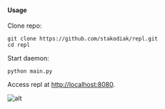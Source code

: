 #### Usage
Clone repo:
```
git clone https://github.com/stakodiak/repl.git
cd repl
```
Start daemon:
```
python main.py 
```
Access repl at [http://localhost:8080]().


![alt](https://rawgithub.com/stakodiak/repl/master/example.png)
